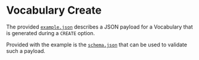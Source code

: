 # Vocabulary Create

The provided [`example.json`](example.json) describes a JSON payload for a Vocabulary that is generated during a `CREATE` option.

Provided with the example is the [`schema.json`](schema.json) that can be used to validate such a payload.
